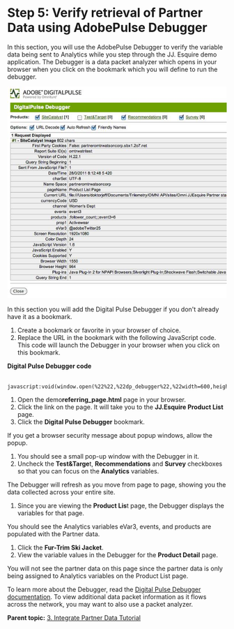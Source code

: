 # Step 5: Verify retrieval of Partner Data using AdobePulse Debugger

 

In this section, you will use the AdobePulse Debugger to verify the variable data being sent to Analytics while you step through the JJ. Esquire demo application. The Debugger is a data packet analyzer which opens in your browser when you click on the bookmark which you will define to run the debugger.

![](graphics/integrate010.jpg)

In this section you will add the Digital Pulse Debugger if you don't already have it as a bookmark.

1.  Create a bookmark or favorite in your browser of choice.
2.  Replace the URL in the bookmark with the following JavaScript code. This code will launch the Debugger in your browser when you click on this bookmark.

**Digital Pulse Debugger code** 

```
 javascript:void(window.open(%22%22,%22dp_debugger%22,%22width=600,height=600,location=0,menubar=0,status=1,toolbar=0,resizable=1,scrollbars=1%22).document.write(%22%3Cscript%20language=%22JavaScript%22%20id=dbg%20src=%22http://www.digitalpulse.omniture.com/dp/debugger.js%22%3E%3C/%22+%22script%3E%22));
```

1.  Open the demo**referring_page.html** page in your browser.
2.  Click the link on the page. It will take you to the **JJ.Esquire Product List** page.
3.  Click the **Digital Pulse Debugger** bookmark.

If you get a browser security message about popup windows, allow the popup.

1.  You should see a small pop-up window with the Debugger in it.
2.  Uncheck the **Test&Targe**t, **Recommendations** and **Survey** checkboxes so that you can focus on the **Analytics** variables.

The Debugger will refresh as you move from page to page, showing you the data collected across your entire site.

1.  Since you are viewing the **Product Lis**t page, the Debugger displays the variables for that page.

You should see the Analytics variables eVar3, events, and products are populated with the Partner data.

1.  Click the **Fur-Trim Ski Jacket**.
2.  View the variable values in the Debugger for the **Product Detail** page.

You will not see the partner data on this page since the partner data is only being assigned to Analytics variables on the Product List page.

To learn more about the Debugger, read the [Digital Pulse Debugger documentation](http://blogs.omniture.com/2010/11/17/meet-the-new-digitalpulse-debugger/). To view additional data packet information as it flows across the network, you may want to also use a packet analyzer.

**Parent topic:** [3. Integrate Partner Data Tutorial](c_Integrate_Data_Connectors_Partner_Data_into_Customer_Application.md)

